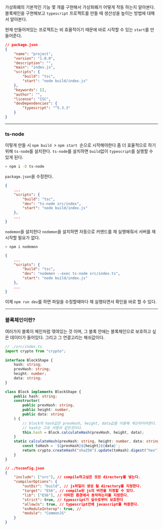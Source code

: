 가상화폐의 기본적인 기능 몇 개를 구현해서 가상화폐가 어떻게 작동 하는지 알아본다.
블록체인을 구현해보고 `typescript` 프로젝트를 만들 때 생산성을 높이는 방법에 대해서 알아본다.

현재 만들어져있는 프로젝트는 비 효율적이기 때문에 바로 시작할 수 있는 `start`를 만들어준다.
```json
// package.json
{
	"name": "project",
	"version": "1.0.0",
	"description": "",
	"main": "index.js",
	"scripts": {
		"build": "tsc",
		"start": "node build/index.js"
	},
	"keywords": [],
	"author": "",
	"license": "ISC",
	"devDependencies": {
		"typescript": "^5.3.3"
	}
}
```

---
### ts-node
이렇게 만들 시 `npm build `> `npm start `순으로 시작해야한다 좀 더 효율적으로 하기 위해 `ts-node`를 설치한다.
`ts-node`를 설치하면 `build`없이 `typescript`를 실행할 수 있게 된다.
```bash
> npm i -D ts-node
```

`package.json`을 수정한다.
```json
{
	...
	"scripts": {
		"build": "tsc",
		"dev": "ts-node src/index",
		"start": "node build/index.js"
	},
	...
}
```

`nodemon`을 설치한다
`nodemon`을 설치하면 자동으로 커맨드를 재 실행해줘서 서버를 재시작할 필요가 없다.
```bash
> npm i nodemon
```

```json
{
	...
	"scripts": {
		"build": "tsc",
		"dev": "nodemon --exec ts-node src/index.ts",
		"start": "node build/index.js"
	},
	...
}
```

이제 `npm run dev`를 하면 파일을 수정할때마다 재 실행되면서 확인을 바로 할 수 있다.

---
### 블록체인이란?
여러가지 블록이 체인처럼 엮여있는 것 이며, 그 블록 안에는 블록체인으로 보호하고 싶은 데이터가 들어있다.
그리고 그 연결고리는 해쉬값이다.

```ts
// ./src/index.ts
import crypto from "crypto";
 
interface BlockShape {
	hash: string;
	prevHash: string;
	height: number;
	data: string;
}
  
class Block implements BlockShape {
	public hash: string;
	constructor(
		public prevHash: string,
		public height: number,
		public data: string
	) {
		// block의 hash값은 prevHash, height, data값을 이용해 계산되어야한다.
		// hash는 고유 서명과 같은것이다.
		this.hash = Block.calculateHash(prevHash, height, data);
	}
	static calculateHash(prevHash: string, height: number, data: string): string {
		const toHash = `${prevHash}${height}${data}`;
		return crypto.createHash("sha256").update(toHash).digest("hex");
	}
}
```


```json
// ./tsconfig.json
{
	"include": ["src"], // compile하고싶은 모든 directory를 넣는다.
	"compilerOptions": {
		"outDir": "build", // js파일이 생성 될 directory를 지정한다.
		"target": "ES6", // compile된 js의 버전을 지정할 수 있다.
		"lib": ["ES6"], // 어떠한 환경에서 동작하는지를 지정한다.
		"strict": true, // typescript가 실수로부터 보호한다
		"allowJs": true, // typescript안에 javascript를 허용한다.
		"esModuleInterop": true, //
		"module": "CommonJS"
	}
}
```